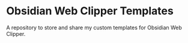 # Obsidian Web Clipper Templates

A repository to store and share my custom templates for Obsidian Web Clipper.